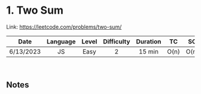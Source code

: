# 1. Two Sum

Link: https://leetcode.com/problems/two-sum/

| Date | Language | Level | Difficulty | Duration | TC | SC |
| :---: | :---: | :---: | :---: | :---: | :---: | :---: |
| 6/13/2023 | JS   | Easy | 2  | 15 min   | O(n)   | O(n)  |

<br>

## Notes
